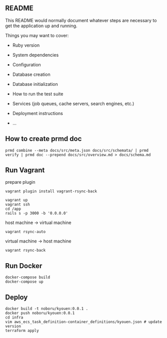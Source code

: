 ## README

This README would normally document whatever steps are necessary to get the
application up and running.

Things you may want to cover:

* Ruby version

* System dependencies

* Configuration

* Database creation

* Database initialization

* How to run the test suite

* Services (job queues, cache servers, search engines, etc.)

* Deployment instructions

* ...

## How to create prmd doc

```
prmd combine --meta docs/src/meta.json docs/src/schemata/ | prmd verify | prmd doc --prepend docs/src/overview.md > docs/schema.md
```

## Run Vagrant

prepare plugin

```
vagrant plugin install vagrant-rsync-back
```

```
vagrant up
vagrant ssh
cd /app
rails s -p 3000 -b '0.0.0.0'
```

host machine -> virtual machine
```
vagrant rsync-auto
```

virtual machine -> host machine
```
vagrant rsync-back
```

## Run Docker

```
docker-compose build
docker-compose up
```

## Deploy

```
docker build -t noboru/kyouen:0.0.1 .
docker push noboru/kyouen:0.0.1
cd infra
vim aws_ecs_task_definition-container_definitions/kyouen.json # update version
terraform apply
```
